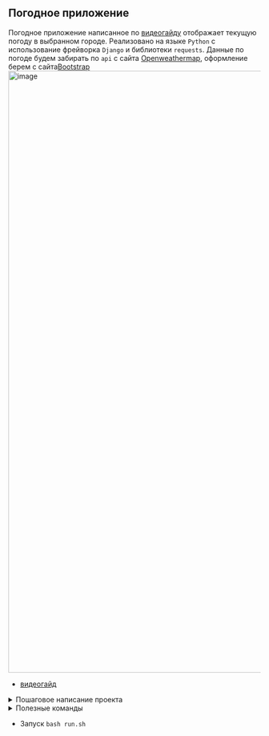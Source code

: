 ## Погодное приложение
Погодное приложение написанное по [видеогайду](https://www.youtube.com/watch?v=lsAbq2RcWlQ&ab_channel=%D0%93%D0%BE%D1%88%D0%B0%D0%94%D1%83%D0%B4%D0%B0%D1%80%D1%8C) отображает текущую погоду в выбранном городе. Реализовано на языке `Python` с использование фрейворка `Django` и библиотеки `requests`. Данные по погоде будем забирать по `api` с сайта [Openweathermap](https://openweathermap.org/), оформление берем с сайта[Bootstrap](https://getbootstrap.com/docs/5.2/examples/)
<img width="1201" alt="image" src="https://user-images.githubusercontent.com/58044383/206614178-a21fa078-08bf-449b-a741-1feed51448a5.png">

- [видеогайд](https://www.youtube.com/watch?v=lsAbq2RcWlQ&ab_channel=%D0%93%D0%BE%D1%88%D0%B0%D0%94%D1%83%D0%B4%D0%B0%D1%80%D1%8C)


<details>
<summary>Пошаговое написание проекта</summary>
-  `14:00` подключил админку джанго `http://localhost:8000/admin/`
<img width="819" alt="image" src="https://user-images.githubusercontent.com/58044383/206045534-11e2f8cf-663b-47cf-9e9f-8a37cfcbc6bc.png">

- `14:00` подключил главную страницу `http://localhost:8000/` c шапкой с бутстрапа и добавление конопок
<img width="1219" alt="image" src="https://user-images.githubusercontent.com/58044383/206044984-dfe6be94-c5d8-4cfe-98cb-762810d2824e.png">

- `20:00` подключил api погодного сайта
<img width="823" alt="image" src="https://user-images.githubusercontent.com/58044383/206319764-98a214c1-3e57-4726-9453-7f61a25e8f51.png">

- `30:00` - вывел информацию с api на главную страницу
<img width="1243" alt="image" src="https://user-images.githubusercontent.com/58044383/206596281-ab46fee6-fd10-4ae8-8ee3-f70a1cf01c26.png">

- `34:00` - добавил города в базу данных
<img width="1029" alt="image" src="https://user-images.githubusercontent.com/58044383/206598615-4596912c-8c4f-4514-b863-5f0fe79837bd.png">

- `41:40` - вывел города из базы данных на главную станицу
<img width="1221" alt="image" src="https://user-images.githubusercontent.com/58044383/206600126-878bb0b5-d952-4e49-834a-5fac78be647b.png">

-`48:20` - города вводятся с главной страницы
<img width="1092" alt="image" src="https://user-images.githubusercontent.com/58044383/206605051-31f1f992-200b-4229-98d1-502d73656265.png">

-`51:00` - города вводятся с главной страницы из красивой формы
<img width="1211" alt="image" src="https://user-images.githubusercontent.com/58044383/206609451-f946c331-03e8-4771-9ed0-58798aad9279.png">
</details>

<details>
<summary>Полезные команды</summary>
### Виртульное окружение
- `python3.10 -m venv venv` - устанавливаем venv
- `source venv/bin/activate` - запускаем venv
- `pip install --upgrade pip` - обновляем pip
- `pip freeze` - проверка установеленных бибилиотек в venv
- `deactivate` - выходим из venv
- `pip3 freeze > requirements.txt` - запись усановленных билилотек из venv в txt файл
- `pip install -r requirements.txt`- установить все требуемые библиотеки python в новом
окружении
### Немного полезных команд git
- `git reset HEAD` - отменить последний `add`
- `git reset --hard` - сбросить все изменеия до последнего комита (может привести к потере результатов работы)
### Установка и запуск Django
- `pip install django` - устанавливаем последнюю версию django (в качестве бибилиотеки)
- `pip install requests` - установка библиотеки requests
- `python3 manage.py makemigrations` - создаем миргации
- `python3 manage.py migrate` - запуск миграций
- `django-admin startproject <name_project> .` - установка django (в качестве приложения)
- `python3 manage.py createsuperuser` - создание суперюзера
- `python3 manage.py runserver` - запуск проекта в браузере `http://127.0.0.1:8000/`
</details>

- Запуск
`bash run.sh`
